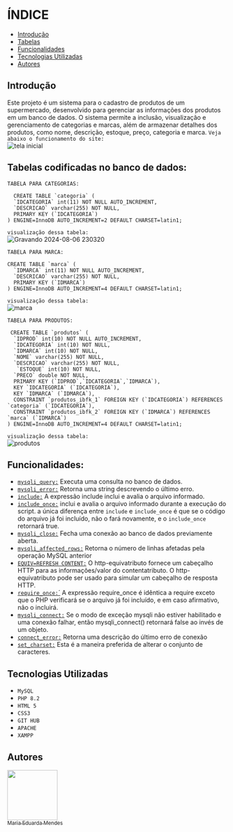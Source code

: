 # ÍNDICE
 
* [Introdução](#introdu%C3%A7%C3%A3o)  
* [Tabelas](#tabelas-codificadas-no-banco-de-dados)
* [Funcionalidades](#funcionalidades)
* [Tecnologias Utilizadas](#tecnologias-utilizadas)  
* [Autores](#autores)  



 ## Introdução

  Este projeto é um sistema para o cadastro de produtos de um supermercado, desenvolvido para gerenciar as informações dos produtos em um banco de dados. O sistema permite a inclusão, visualização e gerenciamento de categorias e marcas, além de armazenar detalhes dos produtos, como nome, descrição, estoque, preço, categoria e marca.
  ``Veja abaixo o funcionamento do site: ``  
  ![tela inicial](https://github.com/user-attachments/assets/3a51fbb9-bc8e-42d6-8e6f-75884cd3f8dc)


## Tabelas codificadas no banco de dados:

``TABELA PARA CATEGORIAS:``

      CREATE TABLE `categoria` (
      `IDCATEGORIA` int(11) NOT NULL AUTO_INCREMENT,
      `DESCRICAO` varchar(255) NOT NULL,
      PRIMARY KEY (`IDCATEGORIA`)
    ) ENGINE=InnoDB AUTO_INCREMENT=2 DEFAULT CHARSET=latin1;

``visualização dessa tabela: ``  
![Gravando 2024-08-06 230320](https://github.com/user-attachments/assets/94f9a401-b19e-4b3f-844a-6f258accd4c2)


``TABELA PARA MARCA:``

    CREATE TABLE `marca` (
      `IDMARCA` int(11) NOT NULL AUTO_INCREMENT,
      `DESCRICAO` varchar(255) NOT NULL,
      PRIMARY KEY (`IDMARCA`)
    ) ENGINE=InnoDB AUTO_INCREMENT=4 DEFAULT CHARSET=latin1;

``visualização dessa tabela: ``  
![marca](https://github.com/user-attachments/assets/b44ff605-a771-4123-80e8-bad7239c1df5)

  
``TABELA PARA PRODUTOS:``

     CREATE TABLE `produtos` (
      `IDPROD` int(10) NOT NULL AUTO_INCREMENT,
      `IDCATEGORIA` int(10) NOT NULL,
      `IDMARCA` int(10) NOT NULL,
      `NOME` varchar(255) NOT NULL,
      `DESCRICAO` varchar(255) NOT NULL,
       `ESTOQUE` int(10) NOT NULL,
      `PRECO` double NOT NULL,
      PRIMARY KEY (`IDPROD`,`IDCATEGORIA`,`IDMARCA`),
      KEY `IDCATEGORIA` (`IDCATEGORIA`),
      KEY `IDMARCA` (`IDMARCA`),
      CONSTRAINT `produtos_ibfk_1` FOREIGN KEY (`IDCATEGORIA`) REFERENCES `categoria` (`IDCATEGORIA`),
      CONSTRAINT `produtos_ibfk_2` FOREIGN KEY (`IDMARCA`) REFERENCES `marca` (`IDMARCA`)
    ) ENGINE=InnoDB AUTO_INCREMENT=4 DEFAULT CHARSET=latin1;

``visualização dessa tabela: ``  
![produtos](https://github.com/user-attachments/assets/b18a1e69-9cca-4a85-9e9f-6ad3a7a5298a)



## Funcionalidades:

* [``mysqli_query:``](https://www.php.net/manual/pt_BR/mysqli.query.php) Executa uma consulta no banco de dados. 
* [``mysqli_error:``](https://www.php.net/manual/pt_BR/mysqli.error.php) Retorna uma string descrevendo o último erro. 
* [``include:``](https://www.php.net/manual/pt_BR/function.include.php) A expressão include inclui e avalia o arquivo informado. 
* [``include_once:``](https://php.net/manual/pt_BR/function.include-once.php) inclui e avalia o arquivo informado durante a execução do script.  a única diferença entre ``include`` e ``include_once`` é que se o código do arquivo já foi incluído, não o fará novamente, e o ``include_once`` retornará true.
* [``mysqli_close:``](https://www.php.net/manual/pt_BR/mysqli.close.php) Fecha uma conexão ao banco de dados previamente aberta.
* [``mysqli_affected_rows:``](https://www.php.net/manual/en/mysqli.affected-rows.php) Retorna o número de linhas afetadas pela operação MySQL anterior
* [``EQUIV=REFRESH CONTENT:``](https://www.w3schools.com/tags/att_meta_http_equiv.asp) O http-equivatributo fornece um cabeçalho HTTP para as informações/valor do contentatributo. O http-equivatributo pode ser usado para simular um cabeçalho de resposta HTTP. 
* [``require_once:``´](https://www.php.net/manual/pt_BR/function.require-once.php) A expressão require_once é idêntica a require exceto que o PHP verificará se o arquivo já foi incluído, e em caso afirmativo, não o incluirá. 
* [``mysqli_connect:``](https://www.php.net/manual/pt_BR/function.mysqli-connect.php) Se o modo de exceção mysqli não estiver habilitado e uma conexão falhar, então mysqli_connect() retornará false ao invés de um objeto. 
* [``connect_error:``](https://www.php.net/manual/pt_BR/mysqli.connect-error.php) Retorna uma descrição do último erro de conexão
* [``set_charset:``](https://www.php.net/manual/pt_BR/mysqli.set-charset.php) Esta é a maneira preferida de alterar o conjunto de caracteres.


## Tecnologias Utilizadas

* 	``MySQL``
*   ``PHP 8.2``
*   ``HTML 5``
*   ``CSS3``
*   ``GIT HUB``
*   ``APACHE``
*   ``XAMPP``

## Autores

[<img loading="lazy" src="https://avatars.githubusercontent.com/u/127868962?v=4" width=115><br><sub>Maria Eduarda Mendes</sub>](https://github.com/imdoarda)
